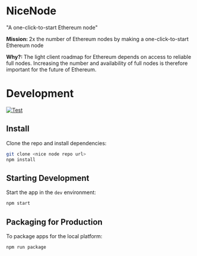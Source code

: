 # NiceNode

"A one-click-to-start Ethereum node"

<strong>Mission: </strong>2x the number of Ethereum nodes by making a one-click-to-start Ethereum node

<strong>Why?: </strong>The light client roadmap for Ethereum depends on access to reliable full nodes. Increasing the number and availability of full nodes is therefore important for the future of Ethereum.

# Development

[![Test](https://github.com/jgresham/nice-node/actions/workflows/test.yml/badge.svg)](https://github.com/jgresham/nice-node/actions/workflows/test.yml)

## Install

Clone the repo and install dependencies:

```bash
git clone <nice node repo url>
npm install
```

## Starting Development

Start the app in the `dev` environment:

```bash
npm start
```

## Packaging for Production

To package apps for the local platform:

```bash
npm run package
```
